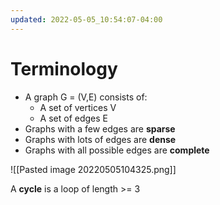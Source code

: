 ```yaml
---
updated: 2022-05-05_10:54:07-04:00
---
```

# Terminology
* A graph G = (V,E) consists of:
	* A set of vertices V
	* A set of edges E
* Graphs with a few edges are **sparse**
* Graphs with lots of edges are **dense**
* Graphs with all possible edges are **complete**

![[Pasted image 20220505104325.png]]

A **cycle** is a loop of length >= 3